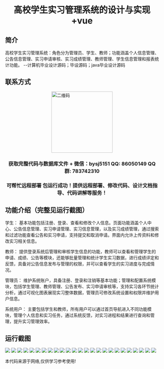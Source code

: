 <p><h1 align="center">高校学生实习管理系统的设计与实现+vue</h1></p>

## 简介
高校学生实习管理系统：角色分为管理员、学生、教师；功能涵盖个人信息管理、公告信息管理、实习申请审核、实习成绩管理、教师管理、学生信息管理和报表统计功能。    --计算机毕业设计源码；毕设源码；java毕业设计源码


## 联系方式
<img src="https://bs-1329754181.cos.ap-shanghai.myqcloud.com/wx.jpg" alt="二维码" style="display: block; margin: 0 auto;" width="200px">
<p><h3 align="center">获取完整代码与数据库文件 + 微信：bysj5151 QQ: 86050149 QQ群: 783742310</h3></p>
<p><h3 align="center">可帮忙远程部署 包运行成功！提供远程部署、修改代码、设计文档指导、代码讲解等服务！</h3></p>

## 功能介绍（完整见运行截图）
学生： 基本功能包括注册、登录、查看和修改个人信息。页面功能涵盖个人中心、公告信息管理、实习申请管理、实习信息管理，以及实习成绩管理，通过搜索和过滤功能查看公告和实习申请，支持提交和取消申请。界面内允许上传资料和修改实习相关信息。

教师： 提供登录系统后管理和审核学生信息的功能，教师可以查看和管理学生的申请、成绩、公告等模块，还能够批量管理和统计学生实习数据，进行成绩评定和反馈，具备对公告信息发布与管理的权限，并可以查看学生的实习进度与完成情况。

管理员： 维护系统账户，具备注册、登录和注销等基本功能；管理和配置系统模块，包括学生管理、教师管理、公告发布、实习申请审核等，支持实习各环节统计分析，通过可视化图表展现实习整体数据，管理员可修改系统设置和权限并维护用户信息。

系统用户： 主要包括学生和教师，所有用户可以通过首页导航进入不同功能模块，管理个人信息和实习任务，通过系统反馈，对实习进程和结果进行查询和管理，提升实习管理效率。


## 运行截图
![](https://bs-1329754181.cos.ap-shanghai.myqcloud.com/ssm/CollegeStudentInternshipManagementSystem/img/001.jpg)
![](https://bs-1329754181.cos.ap-shanghai.myqcloud.com/ssm/CollegeStudentInternshipManagementSystem/img/002.jpg)
![](https://bs-1329754181.cos.ap-shanghai.myqcloud.com/ssm/CollegeStudentInternshipManagementSystem/img/003.jpg)
![](https://bs-1329754181.cos.ap-shanghai.myqcloud.com/ssm/CollegeStudentInternshipManagementSystem/img/004.jpg)
![](https://bs-1329754181.cos.ap-shanghai.myqcloud.com/ssm/CollegeStudentInternshipManagementSystem/img/005.jpg)
![](https://bs-1329754181.cos.ap-shanghai.myqcloud.com/ssm/CollegeStudentInternshipManagementSystem/img/006.jpg)
![](https://bs-1329754181.cos.ap-shanghai.myqcloud.com/ssm/CollegeStudentInternshipManagementSystem/img/007.jpg)
![](https://bs-1329754181.cos.ap-shanghai.myqcloud.com/ssm/CollegeStudentInternshipManagementSystem/img/008.jpg)
![](https://bs-1329754181.cos.ap-shanghai.myqcloud.com/ssm/CollegeStudentInternshipManagementSystem/img/009.jpg)
![](https://bs-1329754181.cos.ap-shanghai.myqcloud.com/ssm/CollegeStudentInternshipManagementSystem/img/010.jpg)
![](https://bs-1329754181.cos.ap-shanghai.myqcloud.com/ssm/CollegeStudentInternshipManagementSystem/img/011.jpg)
![](https://bs-1329754181.cos.ap-shanghai.myqcloud.com/ssm/CollegeStudentInternshipManagementSystem/img/012.jpg)
![](https://bs-1329754181.cos.ap-shanghai.myqcloud.com/ssm/CollegeStudentInternshipManagementSystem/img/013.jpg)
![](https://bs-1329754181.cos.ap-shanghai.myqcloud.com/ssm/CollegeStudentInternshipManagementSystem/img/014.jpg)
![](https://bs-1329754181.cos.ap-shanghai.myqcloud.com/ssm/CollegeStudentInternshipManagementSystem/img/015.jpg)
![](https://bs-1329754181.cos.ap-shanghai.myqcloud.com/ssm/CollegeStudentInternshipManagementSystem/img/016.jpg)
![](https://bs-1329754181.cos.ap-shanghai.myqcloud.com/ssm/CollegeStudentInternshipManagementSystem/img/017.jpg)
![](https://bs-1329754181.cos.ap-shanghai.myqcloud.com/ssm/CollegeStudentInternshipManagementSystem/img/018.jpg)
![](https://bs-1329754181.cos.ap-shanghai.myqcloud.com/ssm/CollegeStudentInternshipManagementSystem/img/019.jpg)
![](https://bs-1329754181.cos.ap-shanghai.myqcloud.com/ssm/CollegeStudentInternshipManagementSystem/img/020.jpg)
![](https://bs-1329754181.cos.ap-shanghai.myqcloud.com/ssm/CollegeStudentInternshipManagementSystem/img/021.jpg)
![](https://bs-1329754181.cos.ap-shanghai.myqcloud.com/ssm/CollegeStudentInternshipManagementSystem/img/022.jpg)
![](https://bs-1329754181.cos.ap-shanghai.myqcloud.com/ssm/CollegeStudentInternshipManagementSystem/img/023.jpg)
![](https://bs-1329754181.cos.ap-shanghai.myqcloud.com/ssm/CollegeStudentInternshipManagementSystem/img/024.jpg)
![](https://bs-1329754181.cos.ap-shanghai.myqcloud.com/ssm/CollegeStudentInternshipManagementSystem/img/025.jpg)

<p>本代码来源于网络,仅供学习参考使用!</p>
